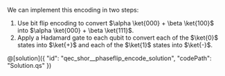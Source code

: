 We can implement this encoding in two steps:

1. Use bit flip encoding to convert $\alpha \ket{000} + \beta \ket{100}$ into $\alpha \ket{000} + \beta \ket{111}$.
2. Apply a Hadamard gate to each qubit to convert each of the $\ket{0}$ states into $\ket{+}$ and each of the $\ket{1}$ states into $\ket{-}$.

@[solution]({
    "id": "qec_shor__phaseflip_encode_solution",
    "codePath": "Solution.qs"
})

